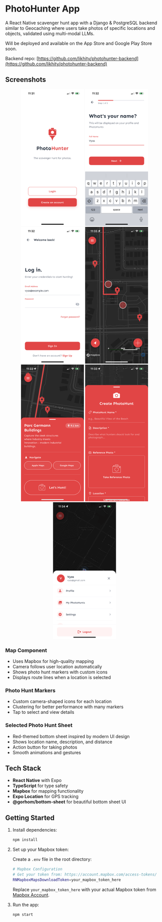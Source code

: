 # PhotoHunter App

A React Native scavenger hunt app with a Django & PostgreSQL backend similar to Geocaching where users take photos of specific locations and objects, validated using multi-modal LLMs.

Will be deployed and available on the App Store and Google Play Store soon.

Backend repo: [https://github.com/likhity/photohunter-backend](https://github.com/likhity/photohunter-backend)

## Screenshots

<div align="center">
  <img src="assets/screenshot1.PNG" width="200" alt="Home Screen" />
  <img src="assets/screenshot2.PNG" width="200" alt="Map View" />
  <img src="assets/screenshot3.PNG" width="200" alt="Location Details" />
  <img src="assets/screenshot4.PNG" width="200" alt="Photo Hunt" />
</div>

<div align="center">
  <img src="assets/screenshot5.PNG" width="200" alt="Camera Interface" />
  <img src="assets/screenshot6.PNG" width="200" alt="Photo Validation" />
  <img src="assets/screenshot7.PNG" width="200" alt="Success Screen" />
</div>

### Map Component

- Uses Mapbox for high-quality mapping
- Camera follows user location automatically
- Shows photo hunt markers with custom icons
- Displays route lines when a location is selected

### Photo Hunt Markers

- Custom camera-shaped icons for each location
- Clustering for better performance with many markers
- Tap to select and view details

### Selected Photo Hunt Sheet

- Red-themed bottom sheet inspired by modern UI design
- Shows location name, description, and distance
- Action button for taking photos
- Smooth animations and gestures

## Tech Stack

- **React Native** with Expo
- **TypeScript** for type safety
- **Mapbox** for mapping functionality
- **Expo Location** for GPS tracking
- **@gorhom/bottom-sheet** for beautiful bottom sheet UI

## Getting Started

1. Install dependencies:

   ```bash
   npm install
   ```

2. Set up your Mapbox token:

   Create a `.env` file in the root directory:

   ```bash
   # Mapbox Configuration
   # Get your token from: https://account.mapbox.com/access-tokens/
   RNMapboxMapsDownloadToken=your_mapbox_token_here
   ```

   Replace `your_mapbox_token_here` with your actual Mapbox token from [Mapbox Account](https://account.mapbox.com/access-tokens/).

3. Run the app:
   ```bash
   npm start
   ```
